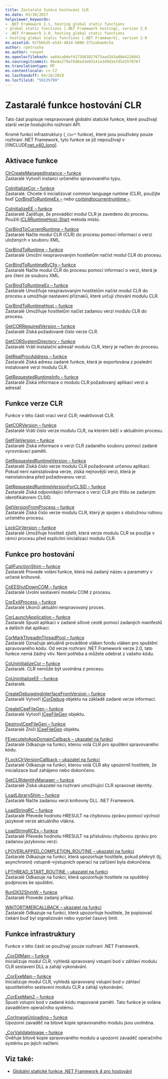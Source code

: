 ```yaml
---
title: Zastaralé funkce hostování CLR
ms.date: 03/30/2017
helpviewer_keywords:
- .NET Framework 1.1, hosting global static functions
- global static functions [.NET Framework hosting], version 2.0
- .NET Framework 2.0, hosting global static functions
- hosting global static functions [.NET Framework], version 2.0
ms.assetid: 91fbbb35-e543-4814-b806-371cebae8c5a
author: rpetrusha
ms.author: ronpet
ms.openlocfilehash: aa84ca0defd173563817673aad183a8b64226d41
ms.sourcegitcommit: 0be8a279af6d8a43e03141e349d3efd5d35f8767
ms.translationtype: MT
ms.contentlocale: cs-CZ
ms.lasthandoff: 04/18/2019
ms.locfileid: "59135799"
---
```

# <a name="deprecated-clr-hosting-functions"></a>Zastaralé funkce hostování CLR
Tato část popisuje nespravované globální statické funkce, které používají starší verze hostujícího rozhraní API.  
  
 Kromě funkcí infrastruktury (`_Cor*` funkce), které jsou používány pouze rozhraní .NET Framework, tyto funkce se již nepoužívají v [!INCLUDE[net_v40_long](../../../../includes/net-v40-long-md.md)].  
  
## <a name="activation-functions"></a>Aktivace funkce  
 [ClrCreateManagedInstance – funkce](../../../../docs/framework/unmanaged-api/hosting/clrcreatemanagedinstance-function.md)  
 Zastaralé Vytvoří instanci určeného spravovaného typu.  
  
 [CoInitializeCor – funkce](../../../../docs/framework/unmanaged-api/hosting/coinitializecor-function.md)  
 Zastaralé. Chcete-li inicializovat common language runtime (CLR), použijte buď [CorBindToRuntimeEx –](../../../../docs/framework/unmanaged-api/hosting/corbindtoruntimeex-function.md) nebo [corbindtocurrentruntime –](../../../../docs/framework/unmanaged-api/hosting/corbindtocurrentruntime-function.md).  
  
 [CoInitializeEE – funkce](../../../../docs/framework/unmanaged-api/hosting/coinitializeee-function.md)  
 Zastaralé Zajišťuje, že prováděcí modul CLR je zavedeno do procesu. Použití [ICLRRuntimeHost::Start](../../../../docs/framework/unmanaged-api/hosting/iclrruntimehost-start-method.md) metoda místo.  
  
 [CorBindToCurrentRuntime – funkce](../../../../docs/framework/unmanaged-api/hosting/corbindtocurrentruntime-function.md)  
 Zastaralé Načte modul CLR (CLR) do procesu pomocí informací o verzi uložených v souboru XML.  
  
 [CorBindToRuntime – funkce](../../../../docs/framework/unmanaged-api/hosting/corbindtoruntime-function.md)  
 Zastaralé Umožní nespravovaným hostitelům načíst modul CLR do procesu.  
  
 [CorBindToRuntimeByCfg – funkce](../../../../docs/framework/unmanaged-api/hosting/corbindtoruntimebycfg-function.md)  
 Zastaralé Načte modul CLR do procesu pomocí informací o verzi, která je pro čtení ze souboru XML.  
  
 [CorBindToRuntimeEx – funkce](../../../../docs/framework/unmanaged-api/hosting/corbindtoruntimeex-function.md)  
 Zastaralé Umožňuje nespravovaným hostitelům načíst modul CLR do procesu a umožňuje nastavení příznaků, které určují chování modulu CLR.  
  
 [CorBindToRuntimeHost – funkce](../../../../docs/framework/unmanaged-api/hosting/corbindtoruntimehost-function.md)  
 Zastaralé Umožňuje hostitelům načíst zadanou verzi modulu CLR do procesu.  
  
 [GetCORRequiredVersion – funkce](../../../../docs/framework/unmanaged-api/hosting/getcorrequiredversion-function.md)  
 Zastaralé Získá požadované číslo verze CLR.  
  
 [GetCORSystemDirectory – funkce](../../../../docs/framework/unmanaged-api/hosting/getcorsystemdirectory-function.md)  
 Zastaralé Vrátí instalační adresář modulu CLR, který je načten do procesu.  
  
 [GetRealProcAddress – funkce](../../../../docs/framework/unmanaged-api/hosting/getrealprocaddress-function.md)  
 Zastaralé Získá adresu zadané funkce, která je exportována z poslední instalované verzi modulu CLR.  
  
 [GetRequestedRuntimeInfo – funkce](../../../../docs/framework/unmanaged-api/hosting/getrequestedruntimeinfo-function.md)  
 Zastaralé Získá informace o modulu CLR požadovaný aplikací verzi a adresář.  
  
## <a name="clr-version-functions"></a>Funkce verze CLR  
 Funkce v této části vrací verzi CLR; neaktivovat CLR.  
  
 [GetCORVersion – funkce](../../../../docs/framework/unmanaged-api/hosting/getcorversion-function.md)  
 Zastaralé Vrátí číslo verze modulu CLR, na kterém běží v aktuálním procesu.  
  
 [GetFileVersion – funkce](../../../../docs/framework/unmanaged-api/hosting/getfileversion-function.md)  
 Zastaralé Získá informace o verzi CLR zadaného souboru pomocí zadané vyrovnávací paměti.  
  
 [GetRequestedRuntimeVersion – funkce](../../../../docs/framework/unmanaged-api/hosting/getrequestedruntimeversion-function.md)  
 Zastaralé Získá číslo verze modulu CLR požadované určenou aplikací. Pokud není nainstalována verze, získá nejnovější verzi, která je nainstalována před požadovanou verzí.  
  
 [GetRequestedRuntimeVersionForCLSID – funkce](../../../../docs/framework/unmanaged-api/hosting/getrequestedruntimeversionforclsid-function.md)  
 Zastaralé Získá odpovídající informace o verzi CLR pro třídu se zadaným identifikátorem CLSID.  
  
 [GetVersionFromProcess – funkce](../../../../docs/framework/unmanaged-api/hosting/getversionfromprocess-function.md)  
 Zastaralé Získá číslo verze modulu CLR, který je spojen s obslužnou rutinou určeného procesu.  
  
 [LockClrVersion – funkce](../../../../docs/framework/unmanaged-api/hosting/lockclrversion-function.md)  
 Zastaralé Umožňuje hostiteli zjistit, která verze modulu CLR se použije v rámci procesu před explicitní inicializací modulu CLR.  
  
## <a name="hosting-functions"></a>Funkce pro hostování  
 [CallFunctionShim – funkce](../../../../docs/framework/unmanaged-api/hosting/callfunctionshim-function.md)  
 Zastaralé Provede volání funkce, která má zadaný název a parametry v určené knihovně.  
  
 [CoEEShutDownCOM – funkce](../../../../docs/framework/unmanaged-api/hosting/coeeshutdowncom-function.md)  
 Zastaralé Uvolní sestavení modelu COM z procesu.  
  
 [CorExitProcess – funkce](../../../../docs/framework/unmanaged-api/hosting/corexitprocess-function.md)  
 Zastaralé Ukončí aktuální nespravovaný proces.  
  
 [CorLaunchApplication – funkce](../../../../docs/framework/unmanaged-api/hosting/corlaunchapplication-function.md)  
 Zastaralé Spustí aplikaci v zadané síťové cestě pomocí zadaných manifestů a dalších dat aplikací.  
  
 [CorMarkThreadInThreadPool – funkce](../../../../docs/framework/unmanaged-api/hosting/cormarkthreadinthreadpool-function.md)  
 Zastaralé Označuje aktuálně prováděné vláken fondu vláken pro spuštění spravovaného kódu. Od verze rozhraní .NET Framework verze 2.0, tato funkce nemá žádný vliv. Není potřeba a můžete odebrat z vašeho kódu.  
  
 [CoUninitializeCor – funkce](../../../../docs/framework/unmanaged-api/hosting/couninitializecor-function.md)  
 Zastaralé. CLR nemůže být uvolněna z procesu.  
  
 [CoUninitializeEE – funkce](../../../../docs/framework/unmanaged-api/hosting/couninitializeee-function.md)  
 Zastaralé.  
  
 [CreateDebuggingInterfaceFromVersion – funkce](../../../../docs/framework/unmanaged-api/hosting/createdebugginginterfacefromversion-function.md)  
 Zastaralé Vytvoří [ICorDebug](../../../../docs/framework/unmanaged-api/debugging/icordebug-interface.md) objektu na základě zadané verze informací.  
  
 [CreateICeeFileGen – funkce](../../../../docs/framework/unmanaged-api/hosting/createiceefilegen-function.md)  
 Zastaralé Vytvoří [ICeeFileGen](../../../../docs/framework/unmanaged-api/hosting/iceefilegen-class.md) objektu.  
  
 [DestroyICeeFileGen – funkce](../../../../docs/framework/unmanaged-api/hosting/destroyiceefilegen-function.md)  
 Zastaralé Zničí [ICeeFileGen](../../../../docs/framework/unmanaged-api/hosting/iceefilegen-class.md) objektu.  
  
 [FExecuteInAppDomainCallback – ukazatel na funkci](../../../../docs/framework/unmanaged-api/hosting/fexecuteinappdomaincallback-function-pointer.md)  
 Zastaralé Odkazuje na funkci, kterou volá CLR pro spuštění spravovaného kódu.  
  
 [FLockClrVersionCallback – ukazatel na funkci](../../../../docs/framework/unmanaged-api/hosting/flockclrversioncallback-function-pointer.md)  
 Zastaralé Odkazuje na funkci, kterou volá CLR aby upozornil hostitele, že inicializace buď zahájeno nebo dokončeno.  
  
 [GetCLRIdentityManager – funkce](../../../../docs/framework/unmanaged-api/hosting/getclridentitymanager-function.md)  
 Zastaralé Získá ukazatel na rozhraní umožňující CLR spravovat identity.  
  
 [LoadLibraryShim – funkce](../../../../docs/framework/unmanaged-api/hosting/loadlibraryshim-function.md)  
 Zastaralé Načte zadanou verzi knihovny DLL .NET Framework.  
  
 [LoadStringRC – funkce](../../../../docs/framework/unmanaged-api/hosting/loadstringrc-function.md)  
 Zastaralé Převede hodnotu HRESULT na chybovou zprávu pomocí výchozí jazykové verze aktuálního vlákna.  
  
 [LoadStringRCEx – funkce](../../../../docs/framework/unmanaged-api/hosting/loadstringrcex-function.md)  
 Zastaralé Převede hodnotu HRESULT na příslušnou chybovou zprávu pro zadanou jazykovou verzi.  
  
 [LPOVERLAPPED_COMPLETION_ROUTINE – ukazatel na funkci](../../../../docs/framework/unmanaged-api/hosting/lpoverlapped-completion-routine-function-pointer.md)  
 Zastaralé Odkazuje na funkci, která upozorňuje hostitele, pokud překrytí (tj, asynchronní) vstupně-výstupních operací na zařízení byla dokončena.  
  
 [LPTHREAD_START_ROUTINE – ukazatel na funkci](../../../../docs/framework/unmanaged-api/hosting/lpthread-start-routine-function-pointer.md)  
 Zastaralé Odkazuje na funkci, která upozorňuje hostitele na spuštěný podproces ke spuštění.  
  
 [RunDll32ShimW – funkce](../../../../docs/framework/unmanaged-api/hosting/rundll32shimw-function.md)  
 Zastaralé Provede zadaný příkaz.  
  
 [WAITORTIMERCALLBACK – ukazatel na funkci](../../../../docs/framework/unmanaged-api/hosting/waitortimercallback-function-pointer.md)  
 Zastaralé Odkazuje na funkci, která upozorňuje hostitele, že popisovač čekání buď byl signalizován nebo vypršel časový limit.  
  
## <a name="infrastructure-functions"></a>Funkce infrastruktury  
 Funkce v této části se používají pouze rozhraní .NET Framework.  
  
 [_CorDllMain – funkce](../../../../docs/framework/unmanaged-api/hosting/cordllmain-function.md)  
 Inicializuje modul CLR, vyhledá spravovaný vstupní bod v záhlaví modulu CLR sestavení DLL a zahájí vykonávání.  
  
 [_CorExeMain – funkce](../../../../docs/framework/unmanaged-api/hosting/corexemain-function.md)  
 Inicializuje modul CLR, vyhledá spravovaný vstupní bod v záhlaví spustitelného sestavení modulu CLR a zahájí vykonávání.  
  
 [_CorExeMain2 – funkce](../../../../docs/framework/unmanaged-api/hosting/corexemain2-function.md)  
 Spustí vstupní bod v zadané kódu mapované paměti. Tato funkce je volána zavaděčem operačního systému.  
  
 [_CorImageUnloading – funkce](../../../../docs/framework/unmanaged-api/hosting/corimageunloading-function.md)  
 Upozorní zavaděč na bitové kopie spravovaného modulu jsou uvolněna.  
  
 [_CorValidateImage – funkce](../../../../docs/framework/unmanaged-api/hosting/corvalidateimage-function.md)  
 Ověřuje bitové kopie spravovaného modulu a upozorní zavaděč operačního systému po jejich načtení.  
  
## <a name="see-also"></a>Viz také:

- [Globální statické funkce .NET Framework 4 pro hostování](../../../../docs/framework/unmanaged-api/hosting/net-framework-4-hosting-global-static-functions.md)
